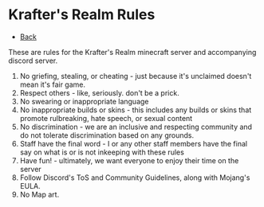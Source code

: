 # Krafter's Realm Rules
- [Back](/kraftersrealm)

These are rules for the Krafter's Realm minecraft server and accompanying discord server.


1. No griefing, stealing, or cheating - just because it's unclaimed doesn't mean it's fair game.
2. Respect others - like, seriously. don't be a prick.
3. No swearing or inappropriate language
4. No inappropriate builds or skins - this includes any builds or skins that promote rulbreaking, hate speech, or sexual content
5. No discrimination - we are an inclusive and respecting community and do not tolerate discrimination based on any grounds.
6. Staff have the final word - I or any other staff members have the final say on what is or is not inkeeping with these rules
7. Have fun! - ultimately, we want everyone to enjoy their time on the server
8. Follow Discord's ToS and Community Guidelines, along with Mojang's EULA.
9. No Map art.
